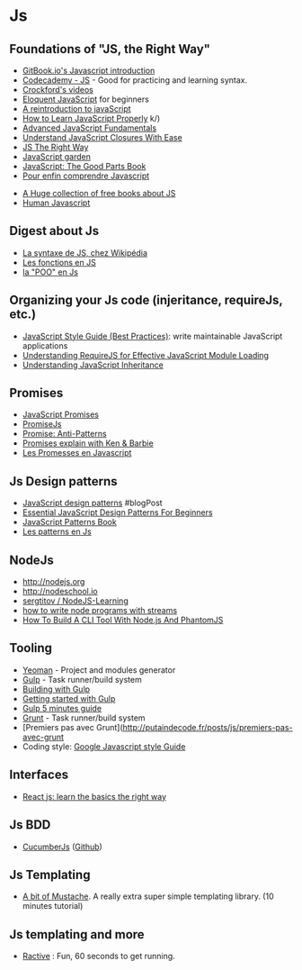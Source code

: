 # Js

## Foundations of "JS, the Right Way"

- [GitBook.io's Javascript introduction](http://gitbookio.github.io/javascript/)
- [Codecademy - JS](http://www.codecademy.com/tracks/javascript) - Good for practicing and learning syntax.
- [Crockford's videos](http://yuiblog.com/crockford/)
- [Eloquent JavaScript](http://eloquentjavascript.net/) for beginners
- [A reintroduction to javaScript](https://developer.mozilla.org/fr/docs/Web/JavaScript/Une_r%C3%A9introduction_%C3%A0_JavaScript)
- [How to Learn JavaScript Properly](http://javascriptissexy.com/how-to-learn-javascript-properly)
k/)
- [Advanced JavaScript Fundamentals](http://blog.buymeasoda.com/advanced-javascript-fundamentals/)
- [Understand JavaScript Closures With Ease](http://javascriptissexy.com/understand-javascript-closures-with-ease/)
- [JS The Right Way](http://jstherightway.org//)
- [JavaScript garden](http://bonsaiden.github.com/JavaScript-Garden/)
- [JavaScript: The Good Parts Book](http://oreilly.com/catalog/9780596517748/)
- [Pour enfin comprendre Javascript](http://www.miximum.fr/pour-enfin-comprendre-javascript.html)
* [A Huge collection of free books about JS](http://jsbooks.revolunet.com)
* [Human Javascript](http://read.humanjavascript.com)

## Digest about Js

- [La syntaxe de JS, chez Wikipédia](http://fr.wikipedia.org/wiki/Syntaxe_JavaScript)
- [Les fonctions en JS](http://www.thedarksideofthewebblog.com/menu/javascript/les-fonctions-en-js/)
- [la "POO" en Js](http://www.thedarksideofthewebblog.com/this-is-it-le-contexte-en-javascript/)

## Organizing your Js code (injeritance, requireJs, etc.)

- [JavaScript Style Guide (Best Practices)](https://github.com/stephenplusplus/javascript-style): write maintainable JavaScript applications
- [Understanding RequireJS for Effective JavaScript Module Loading](http://www.sitepoint.com/understanding-requirejs-for-effective-javascript-module-loading/?utm_content=buffer39326&utm_medium=social&utm_source=twitter.com&utm_campaign=buffer)
- [Understanding JavaScript Inheritance](https://alexsexton.com/blog/2013/04/understanding-javascript-inheritance/)

## Promises

- [JavaScript Promises](http://www.html5rocks.com/en/tutorials/es6/promises/) 
- [PromiseJs](http://www.promisejs.org)
- [Promise: Anti-Patterns](http://taoofcode.net/promise-anti-patterns/)
- [Promises explain with Ken & Barbie](http://garciaf.github.io/article/presentation/promise.html#/)
- [Les Promesses en Javascript](http://naholyr.fr/2014/03/promises/)


## Js Design patterns
- [JavaScript design patterns](https://coderwall.com/p/w2rctq) #blogPost
- [Essential JavaScript Design Patterns For Beginners](http://www.addyosmani.com/resources/essentialjsdesignpatterns)
- [JavaScript Patterns Book](http://oreilly.com/catalog/9780596806767)
- [Les patterns en Js](http://www.thedarksideofthewebblog.com/menu/javascript/les-patterns-de-js/)
 
## NodeJs

- http://nodejs.org
- http://nodeschool.io
- [sergtitov / NodeJS-Learning](https://github.com/sergtitov/NodeJS-Learning/blob/master/README.md)
- [how to write node programs with streams](https://github.com/substack/stream-handbook)
- [How To Build A CLI Tool With Node.js And PhantomJS](http://coding.smashingmagazine.com/2014/02/12/build-cli-tool-nodejs-phantomjs/)

## Tooling

- [Yeoman](http://yeoman.io) - Project and modules generator
- [Gulp](http://gulpjs.com) - Task runner/build system
- [Building with Gulp](http://www.smashingmagazine.com/2014/06/11/building-with-gulp/)
- [Getting started with Gulp](http://travismaynard.com/writing/getting-started-with-gulp)
- [Gulp 5 minutes guide](http://www.bicrement.com/javascript/2013/12/30/learning-gulpjs.html#references)
- [Grunt](http://gruntjs.com) - Task runner/build system
- [Premiers pas avec Grunt](http://putaindecode.fr/posts/js/premiers-pas-avec-grunt
- Coding style: [Google Javascript style Guide](http://google-styleguide.googlecode.com/svn/trunk/javascriptguide.xml)

## Interfaces

- [React js: learn the basics the right way](http://webdesignporto.com/react-js-learn-the-basics-the-right-way-knowledge-after-real-world-project-experience/)

## Js BDD

- [CucumberJs](http://flippinawesome.org/2014/01/27/bdd-in-javascript-with-cucumberjs/?utm_source=javascriptweekly&utm_medium=email) ([Github](https://github.com/cucumber/cucumber-js))

## Js Templating

- [A bit of Mustache](http://coenraets.org/blog/2011/12/tutorial-html-templates-with-mustache-js). A really extra super simple templating library. (10 minutes tutorial)


## Js templating and more

- [Ractive](http://learn.ractivejs.org/hello-world/1/) : Fun, 60 seconds to get running.
